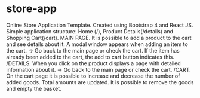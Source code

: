 # store-app
Online Store Application Template.
Created using Bootstrap 4 and React JS.
Simple application structure: Home (/), Product Details(/details) and Shopping Cart(/cart).
MAIN PAGE.
  It is possible to add a product to the cart and see details about it.
  A modal window appears when adding an item to the cart. -> Go back to the main page or check the cart.
  If the item has already been added to the cart, the add to cart button indicates this.
/DETAILS.
  When you click on the product displays a page with detailed information about it. -> Go back to the main page or check the cart.
/CART.
  On the cart page it is possible to increase and decrease the number of added goods. Total amounts are updated. 
  It is possible to remove the goods and empty the basket.
  
